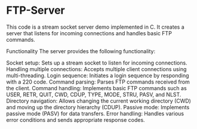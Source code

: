 # FTP-Server
This code is a stream socket server demo implemented in C. It creates a server that listens for incoming connections and handles basic FTP commands.

Functionality
The server provides the following functionality:

Socket setup: Sets up a stream socket to listen for incoming connections.
Handling multiple connections: Accepts multiple client connections using multi-threading.
Login sequence: Initiates a login sequence by responding with a 220 code.
Command parsing: Parses FTP commands received from the client.
Command handling: Implements basic FTP commands such as USER, RETR, QUIT, CWD, CDUP, TYPE, MODE, STRU, PASV, and NLST.
Directory navigation: Allows changing the current working directory (CWD) and moving up the directory hierarchy (CDUP).
Passive mode: Implements passive mode (PASV) for data transfers.
Error handling: Handles various error conditions and sends appropriate response codes.
